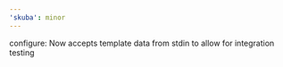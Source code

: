 ```yaml
---
'skuba': minor
---
```


configure: Now accepts template data from stdin to allow for integration testing
